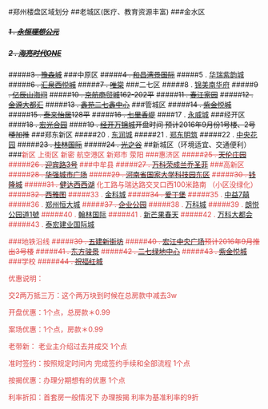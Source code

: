 #郑州楼盘区域划分
##老城区(医疗、教育资源丰富)
###金水区
##### ~~1 . [永恒理想公元](http://lixianggongyuanyh.fang.com/house/2510738767/housedetail.htm)~~
##### ~~2 . [海亮时代ONE](http://hailiangshidaione.fang.com/)~~
#####~~3 . [豫森城](http://yusencheng.fang.com/)~~
###中原区
#####~~4 . [和昌湾景国际](http://wanjingguojihc.fang.com/)~~
#####5 . [华瑞紫韵城](http://ziyunchenghr.fang.com/)
#####~~6 . [汇泉西悦城](http://xiyuechenghq.fang.com/house/2510769845/housedetail.htm)~~
#####~~7 . [唯棠](http://weitang0371.fang.com/house/2510147265/housedetail.htm)~~
###二七区
#####8 . [锦美南华府](http://nanhuafujm.fang.com/)
#####~~9 . [亿辰山海间](http://yichenshanhaijian.fang.com/)~~
#####~~10 . [京航商贸城](http://jinghangdayuecheng.fang.com/)162-202平~~
#####~~11 . [春江家园](http://chunjiangjiayuan0371.fang.com/)~~
#####~~12 . [金源大都汇](http://daduhuijy.fang.com/)~~
#####~~13 . [鑫苑二七鑫中心](http://xinyuanxinjia.fang.com/)~~
###管城区
#####~~14 . [紫金悦城](http://zijinyuecheng.fang.com/)~~
#####~~15 . [泰来怡居](http://tailaiyiju.fang.com/)128平~~
#####~~16 . [七里香堤](http://qilixiangdi0371.fang.com/)~~
####17 . [永威城](http://yongweicheng.fang.com/)
###经开区
####~~18 . [宏光合园](http://hongguangheyuan.fang.com/)~~
####~~19 . [经开万锦城](http://wanjinchengjk.fang.com/house/2510819753/housedetail.htm)开盘时间 预计2016年9月份1号楼、2号楼加推~~
###郑东新区
#####20 . [东润城](http://dongruncheng.fang.com/)
#####21 . [郑东明筑](http://zhengdongmingzhu.fang.com/)
#####22 . [中央花园](http://zhongyanghuayuan0371.fang.com/)
#####~~23 . [桂林国际](http://jialinbincheng.fang.com/?from=xfmap_xfgg)~~
#####~~24 . [光之谷](http://guangzhigu.fang.com/house/2510147285/housedetail.htm)~~
##新城区（环境适宜、交通便利）
###<font color="DD4444">新区  上街区  新密  航空港区  新郑市  荥阳
###惠济区
#####~~25 . [天伦庄园](http://tianlunzhuangyuan0371.fang.com/)~~
#####~~26 . [迎宾路3号](http://tiandishanshuijian.fang.com/)~~
###中牟县
#####~~27 . [万科荣成兰乔圣菲](http://lanqiaoshengfeiwkrc.fang.com/)~~
###高新区  
#####~~28 . [华强城市广场](http://chengshiguangchanghq.fang.com/)~~
#####~~29 . [河南省国家大学科技园东区](http://hnsgjdxkjy.fang.com/)~~
#####~~30 . [钱隆城](http://qianlongcheng.fang.com/)~~
#####~~31 . [健达西西湖](http://xixihujd.fang.com/)~~
化工路与瑞达路交叉口西100米路南  （小区没绿化）
#####~~32 . [西雅图](http://xiyatu0371.fang.com/)~~
#####33 . [金科城](http://jinkecheng0371.fang.com/)
#####~~34 . [爱丁堡](http://aidingbao0371.fang.com/)~~
#####35 . [中益7囍](http://zhongyi7xi.fang.com/)
#####36 . [郑州恒大城](http://hengdachengzz.fang.com/)
#####~~37 . [企业公园](http://newhouse.zz.fang.com/house/2510723033.htm)~~
#####38 . [万科城](http://wankecheng0371.fang.com/)
#####39 . [朗悦公园道1號](http://gongyuandaoyihao0371.fang.com/house/2510738699/dongtai/1425085.htm)
#####40 . [翰林国际](http://hanlinguojicheng.fang.com)
#####41 . [新芒果春天](http://xinmangguochuntian.fang.com)
#####42 . [万科大都会](http://daduhuiwk0371.fang.com)
#####43 . [泰宏建业国际城](http://guojichengthjy.fang.com)


###地铁沿线
#####~~39 . [五建新街坊](http://xinjiefangwj.fang.com/)~~
#####~~40 . [宏江中央广场](http://zhongyangguangchanghj0371.fang.com/)预计2016年9月推出3号楼~~
#####~~41 . [东方骏景](http://dongfangjunjing0371.fang.com/)~~
#####~~42 . [二七绿地中心](http://lvdizhongxineq.fang.com/)~~
#####~~43 . [紫金悦城](http://zijinyuecheng.fang.com/)~~
###学校
#####~~44 . [祝福红城](http://zhufuhongcheng.fang.com/house/2510717739/housedetail.htm)~~

优惠说明：

交2两万抵三万：这个两万块到时候在总房款中减去3w 

开盘优惠：1个点，总房款＊0.99

案场优惠：1个点，房款＊0.99

老带新： 老业主介绍过去并成交  1个点 

准时签约：按照规定时间内 完成签约手续和全部流程  1个点

按揭优惠：办理分期想有的优惠  1个点

利率折扣：首套房一般情况下  办理按揭 利率为基准利率的9折 











